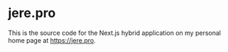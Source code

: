 # jere.pro

This is the source code for the Next.js hybrid application on my personal home page at https://jere.pro.
